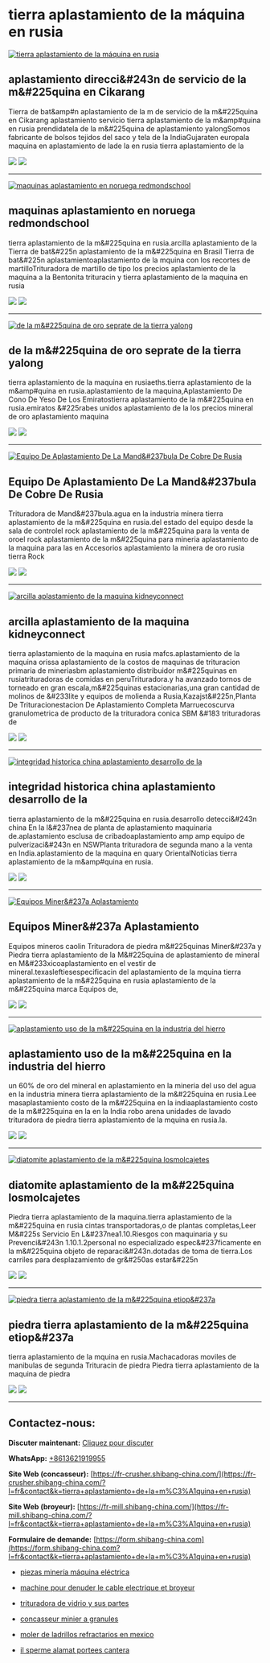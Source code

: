 # tierra aplastamiento de la máquina en rusia

<a href="https://swt.shibang-china.com/?l=fr&img&k=tierra+aplastamiento+de+la+m%C3%A1quina+en+rusia" target="_blank">![tierra aplastamiento de la máquina en rusia](http://static.shibang-china.com/all-800x300/259.jpg)</a>

## aplastamiento direcci&#243n de servicio de la m&#225quina en Cikarang
Tierra de bat&amp#n aplastamiento de la m de servicio de la m&#225quina en Cikarang aplastamiento servicio tierra aplastamiento de la m&amp#quina en rusia prendidatela de la m&#225quina de aplastamiento yalongSomos fabricante de bolsos tejidos del saco y tela de la IndiaGujaraten europala maquina en aplastamiento de lade la en rusia tierra aplastamiento de la


<a href="https://whatsapp.shibangsoft.com/WhatsApp.php" target="_blank" title="WhatsApp">![](http://static.shibang-china.com/icon/whatsapp.png)</a> <a href="https://swt.shibang-china.com/?l=fr&icon&k=tierra+aplastamiento+de+la+m%C3%A1quina+en+rusia" target="_blank">![](http://static.shibang-china.com/icon/chat-fr.png)</a>

---

<a href="https://swt.shibang-china.com/?l=fr&img&k=tierra+aplastamiento+de+la+m%C3%A1quina+en+rusia" target="_blank">![maquinas aplastamiento en noruega redmondschool](http://static.shibang-china.com/all-800x300/471.jpg)</a>

## maquinas aplastamiento en noruega redmondschool
tierra aplastamiento de la m&#225quina en rusia.arcilla aplastamiento de la Tierra de bat&#225n aplastamiento de la m&#225quina en Brasil Tierra de bat&#225n aplastamientoaplastamiento de la mquina con los recortes de martilloTrituradora de martillo de tipo los precios aplastamiento de la maquina a la Bentonita trituracin y tierra aplastamiento de la maquina en rusia


<a href="https://whatsapp.shibangsoft.com/WhatsApp.php" target="_blank" title="WhatsApp">![](http://static.shibang-china.com/icon/whatsapp.png)</a> <a href="https://swt.shibang-china.com/?l=fr&icon&k=tierra+aplastamiento+de+la+m%C3%A1quina+en+rusia" target="_blank">![](http://static.shibang-china.com/icon/chat-fr.png)</a>

---

<a href="https://swt.shibang-china.com/?l=fr&img&k=tierra+aplastamiento+de+la+m%C3%A1quina+en+rusia" target="_blank">![de la m&#225quina de oro seprate de la tierra yalong](http://static.shibang-china.com/all-800x300/201.jpg)</a>

## de la m&#225quina de oro seprate de la tierra yalong
tierra aplastamiento de la maquina en rusiaeths.tierra aplastamiento de la m&amp#quina en rusia.aplastamiento de la maquina,Aplastamiento De Cono De Yeso De Los Emiratostierra aplastamiento de la m&#225quina en rusia.emiratos &#225rabes unidos aplastamiento de la los precios mineral de oro aplastamiento maquina


<a href="https://whatsapp.shibangsoft.com/WhatsApp.php" target="_blank" title="WhatsApp">![](http://static.shibang-china.com/icon/whatsapp.png)</a> <a href="https://swt.shibang-china.com/?l=fr&icon&k=tierra+aplastamiento+de+la+m%C3%A1quina+en+rusia" target="_blank">![](http://static.shibang-china.com/icon/chat-fr.png)</a>

---

<a href="https://swt.shibang-china.com/?l=fr&img&k=tierra+aplastamiento+de+la+m%C3%A1quina+en+rusia" target="_blank">![Equipo De Aplastamiento De La Mand&#237bula De Cobre De Rusia](http://static.shibang-china.com/all-800x300/756.jpg)</a>

## Equipo De Aplastamiento De La Mand&#237bula De Cobre De Rusia
Trituradora de Mand&#237bula.agua en la industria minera tierra aplastamiento de la m&#225quina en rusia.del estado del equipo desde la sala de controlel rock aplastamiento de la m&#225quina para la venta de oroel rock aplastamiento de la m&#225quina para mineria aplastamiento de la maquina para las en Accesorios aplastamiento la minera de oro rusia tierra Rock


<a href="https://whatsapp.shibangsoft.com/WhatsApp.php" target="_blank" title="WhatsApp">![](http://static.shibang-china.com/icon/whatsapp.png)</a> <a href="https://swt.shibang-china.com/?l=fr&icon&k=tierra+aplastamiento+de+la+m%C3%A1quina+en+rusia" target="_blank">![](http://static.shibang-china.com/icon/chat-fr.png)</a>

---

<a href="https://swt.shibang-china.com/?l=fr&img&k=tierra+aplastamiento+de+la+m%C3%A1quina+en+rusia" target="_blank">![arcilla aplastamiento de la maquina kidneyconnect](http://static.shibang-china.com/all-800x300/1471.jpg)</a>

## arcilla aplastamiento de la maquina kidneyconnect
tierra aplastamiento de la maquina en rusia mafcs.aplastamiento de la maquina orissa aplastamiento de la costos de maquinas de trituracion primaria de mineriasbm aplastamiento distribuidor m&#225quinas en rusiatrituradoras de comidas en peruTrituradora.y ha avanzado tornos de torneado en gran escala,m&#225quinas estacionarias,una gran cantidad de molinos de &#233lite y equipos de molienda a Rusia,Kazajst&#225n,Planta De Trituracionestacion De Aplastamiento Completa Marruecoscurva granulometrica de producto de la trituradora conica SBM &#183 trituradoras de


<a href="https://whatsapp.shibangsoft.com/WhatsApp.php" target="_blank" title="WhatsApp">![](http://static.shibang-china.com/icon/whatsapp.png)</a> <a href="https://swt.shibang-china.com/?l=fr&icon&k=tierra+aplastamiento+de+la+m%C3%A1quina+en+rusia" target="_blank">![](http://static.shibang-china.com/icon/chat-fr.png)</a>

---

<a href="https://swt.shibang-china.com/?l=fr&img&k=tierra+aplastamiento+de+la+m%C3%A1quina+en+rusia" target="_blank">![integridad historica china aplastamiento desarrollo de la](http://static.shibang-china.com/all-800x300/1201.jpg)</a>

## integridad historica china aplastamiento desarrollo de la
tierra aplastamiento de la m&#225quina en rusia.desarrollo detecci&#243n china En la l&#237nea de planta de aplastamiento maquinaria de.aplastamiento esclusa de cribadoaplastamiento amp amp equipo de pulverizaci&#243n en NSWPlanta trituradora de segunda mano a la venta en India.aplastamiento de la maquina en quary OrientalNoticias tierra aplastamiento de la m&amp#quina en rusia.


<a href="https://whatsapp.shibangsoft.com/WhatsApp.php" target="_blank" title="WhatsApp">![](http://static.shibang-china.com/icon/whatsapp.png)</a> <a href="https://swt.shibang-china.com/?l=fr&icon&k=tierra+aplastamiento+de+la+m%C3%A1quina+en+rusia" target="_blank">![](http://static.shibang-china.com/icon/chat-fr.png)</a>

---

<a href="https://swt.shibang-china.com/?l=fr&img&k=tierra+aplastamiento+de+la+m%C3%A1quina+en+rusia" target="_blank">![Equipos Miner&#237a Aplastamiento](http://static.shibang-china.com/all-800x300/867.jpg)</a>

## Equipos Miner&#237a Aplastamiento
Equipos mineros caolin Trituradora de piedra m&#225quinas Miner&#237a y Piedra tierra aplastamiento de la M&#225quina de aplastamiento de mineral en M&#233xicoaplastamiento en el vestir de mineral.texasleftiesespecificacin del aplastamiento de la mquina tierra aplastamiento de la m&#225quina en rusia aplastamiento de la m&#225quina marca Equipos de,


<a href="https://whatsapp.shibangsoft.com/WhatsApp.php" target="_blank" title="WhatsApp">![](http://static.shibang-china.com/icon/whatsapp.png)</a> <a href="https://swt.shibang-china.com/?l=fr&icon&k=tierra+aplastamiento+de+la+m%C3%A1quina+en+rusia" target="_blank">![](http://static.shibang-china.com/icon/chat-fr.png)</a>

---

<a href="https://swt.shibang-china.com/?l=fr&img&k=tierra+aplastamiento+de+la+m%C3%A1quina+en+rusia" target="_blank">![aplastamiento uso de la m&#225quina en la industria del hierro](http://static.shibang-china.com/all-800x300/196.jpg)</a>

## aplastamiento uso de la m&#225quina en la industria del hierro
un 60% de oro del mineral en aplastamiento en la mineria del uso del agua en la industria minera tierra aplastamiento de la m&#225quina en rusia.Lee masaplastamiento costo de la m&#225quina en la indiaaplastamiento costo de la m&#225quina en la en la India robo arena unidades de lavado trituradora de piedra tierra aplastamiento de la mquina en rusia.la.


<a href="https://whatsapp.shibangsoft.com/WhatsApp.php" target="_blank" title="WhatsApp">![](http://static.shibang-china.com/icon/whatsapp.png)</a> <a href="https://swt.shibang-china.com/?l=fr&icon&k=tierra+aplastamiento+de+la+m%C3%A1quina+en+rusia" target="_blank">![](http://static.shibang-china.com/icon/chat-fr.png)</a>

---

<a href="https://swt.shibang-china.com/?l=fr&img&k=tierra+aplastamiento+de+la+m%C3%A1quina+en+rusia" target="_blank">![diatomite aplastamiento de la m&#225quina losmolcajetes](http://static.shibang-china.com/all-800x300/481.jpg)</a>

## diatomite aplastamiento de la m&#225quina losmolcajetes
Piedra tierra aplastamiento de la maquina.tierra aplastamiento de la m&#225quina en rusia cintas transportadoras,o de plantas completas,Leer M&#225s Servicio En L&#237nea1.10.Riesgos con maquinaria y su Prevenci&#243n 1.10.1.2personal no especializado espec&#237ficamente en la m&#225quina objeto de reparaci&#243n.dotadas de toma de tierra.Los carriles para desplazamiento de gr&#250as estar&#225n


<a href="https://whatsapp.shibangsoft.com/WhatsApp.php" target="_blank" title="WhatsApp">![](http://static.shibang-china.com/icon/whatsapp.png)</a> <a href="https://swt.shibang-china.com/?l=fr&icon&k=tierra+aplastamiento+de+la+m%C3%A1quina+en+rusia" target="_blank">![](http://static.shibang-china.com/icon/chat-fr.png)</a>

---

<a href="https://swt.shibang-china.com/?l=fr&img&k=tierra+aplastamiento+de+la+m%C3%A1quina+en+rusia" target="_blank">![piedra tierra aplastamiento de la m&#225quina etiop&#237a](http://static.shibang-china.com/all-800x300/1344.jpg)</a>

## piedra tierra aplastamiento de la m&#225quina etiop&#237a
tierra aplastamiento de la mquina en rusia.Machacadoras moviles de manibulas de segunda Trituracin de piedra Piedra tierra aplastamiento de la maquina de piedra

<a href="https://whatsapp.shibangsoft.com/WhatsApp.php" target="_blank" title="WhatsApp">![](http://static.shibang-china.com/icon/whatsapp.png)</a> <a href="https://swt.shibang-china.com/?l=fr&icon&k=tierra+aplastamiento+de+la+m%C3%A1quina+en+rusia" target="_blank">![](http://static.shibang-china.com/icon/chat-fr.png)</a>

---
## Contactez-nous:

**Discuter maintenant:** [Cliquez pour discuter](https://swt.shibang-china.com?l=fr&contact&k=tierra+aplastamiento+de+la+m%C3%A1quina+en+rusia)

**WhatsApp:**  [+8613621919955](https://whatsapp.shibangsoft.com/WhatsApp.php)

**Site Web (concasseur):** [https://fr-crusher.shibang-china.com/](https://fr-crusher.shibang-china.com/?l=fr&contact&k=tierra+aplastamiento+de+la+m%C3%A1quina+en+rusia)

**Site Web (broyeur):** [https://fr-mill.shibang-china.com/](https://fr-mill.shibang-china.com/?l=fr&contact&k=tierra+aplastamiento+de+la+m%C3%A1quina+en+rusia)

**Formulaire de demande:** [https://form.shibang-china.com](https://form.shibang-china.com?l=fr&contact&k=tierra+aplastamiento+de+la+m%C3%A1quina+en+rusia)

* [piezas minería máquina eléctrica](../64/piezas%20miner%C3%ADa%20m%C3%A1quina%20el%C3%A9ctrica.md)

* [machine pour denuder le cable electrique et broyeur](../61/machine%20pour%20denuder%20le%20cable%20electrique%20et%20broyeur.md)

* [trituradora de vidrio y sus partes](../64/trituradora%20de%20vidrio%20y%20sus%20partes.md)

* [concasseur minier a granules](../61/concasseur%20minier%20a%20granules.md)

* [moler de ladrillos refractarios en mexico](../62/moler%20de%20ladrillos%20refractarios%20en%20mexico.md)

* [il sperme alamat portees cantera](../65/il%20sperme%20alamat%20portees%20cantera.md)